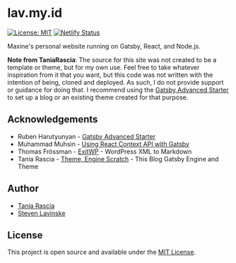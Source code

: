 # lav.my.id

[![License: MIT](https://img.shields.io/badge/License-MIT-blue.svg)](https://opensource.org/licenses/MIT) [![Netlify Status](https://api.netlify.com/api/v1/badges/61bc2cd7-6d96-4d3b-ab5f-78b1ccb2d8f9/deploy-status)](https://app.netlify.com/sites/lavinske/deploys)

Maxine's personal website running on Gatsby, React, and Node.js.

**Note from TaniaRascia**: The source for this site was not created to be a template or theme, but for my own use. Feel free to take whatever inspiration from it that you want, but this code was not written with the intention of being, cloned and deployed. As such, I do not provide support or guidance for doing that. I recommend using the [Gatsby Advanced Starter](https://github.com/vagr9k/gatsby-advanced-starter/) to set up a blog or an existing theme created for that purpose.

## Acknowledgements

- Ruben Harutyunyan - [Gatsby Advanced Starter](https://github.com/vagr9k/gatsby-advanced-starter/)
- Muhammad Muhsin - [Using React Context API with Gatsby](https://www.gatsbyjs.org/blog/2019-01-31-using-react-context-api-with-gatsby/)
- Thomas Frössman - [ExitWP](https://github.com/thomasf/exitwp) - WordPress XML to Markdown
- Tania Rascia - [Theme, Engine Scratch](https://github.com/taniarascia/taniarascia.com) - This Blog Gatsby Engine and Theme

## Author

- [Tania Rascia](https://www.taniarascia.com)
- [Steven Lavinske](https://lav.my.id)

## License

This project is open source and available under the [MIT License](LICENSE).
